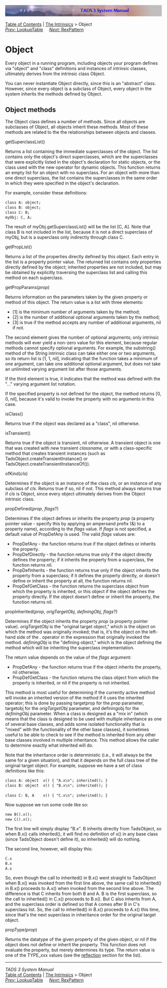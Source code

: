 <div class="topbar">

<img src="topbar.jpg" data-border="0" />

</div>

<div class="nav">

<a href="toc.htm" class="nav">Table of Contents</a> \|
<a href="builtins.htm" class="nav">The Intrinsics</a> \> Object  
<span class="navnp"><a href="lookup.htm" class="nav"><em>Prev:</em> LookupTable</a>
    <a href="rexpat.htm" class="nav"><em>Next:</em> RexPattern</a>    
</span>

</div>

<div class="main">

# Object

Every object in a running program, including objects your program
defines via "object" and "class" definitions and instances of intrinsic
classes, ultimately derives from the intrinsic class Object.

You can never instantiate Object directly, since this is an "abstract"
class. However, since every object is a subclass of Object, every object
in the system inherits the methods defined by Object.

## Object methods

The Object class defines a number of methods. Since all objects are
subclasses of Object, all objects inherit these methods. Most of these
methods are related to the the relationships between objects and
classes.

<span class="code">getSuperclassList()</span>

<div class="fdef">

Returns a list containing the immediate superclasses of the object. The
list contains only the object's direct superclasses, which are the
superclasses that were explicitly listed in the object's declaration for
static objects, or the class used with the <span class="code">new</span>
operator for dynamic objects. This function returns an empty list for an
object with no superclass. For an object with more than one direct
superclass, the list contains the superclasses in the same order in
which they were specified in the object's declaration.

For example, consider these definitions:

<div class="code">

    class A: object;
    class B: object;
    class C: B;
    myObj: C, A;

</div>

The result of <span class="code">myObj.getSuperclassList()</span> will
be the list <span class="code">\[C, A\]</span>. Note that class B is not
included in the list, because it is not a direct superclass of myObj,
but is a superclass only indirectly through class C.

</div>

<span class="code">getPropList()</span>

<div class="fdef">

Returns a list of the properties directly defined by this object. Each
entry in the list is a property pointer value. The returned list
contains only properties directly defined by the object; inherited
properties are not included, but may be obtained by explicitly
traversing the superclass list and calling this method on each
superclass.

</div>

<span id="getPropParams"></span>

<span class="code">getPropParams(*prop*)</span>

<div class="fdef">

Returns information on the parameters taken by the given property or
method of this object. The return value is a list with three elements:

- \[1\] is the minimum number of arguments taken by the method;
- \[2\] is the number of additional optional arguments taken by the
  method;
- \[3\] is true if the method accepts any number of additional
  arguments, <span class="code">nil</span> if not.

The second element gives the number of optional arguments; only
intrinsic methods will ever yield a non-zero value for this element,
because regular methods cannot specify optional arguments. For example,
the <span class="code">substring()</span> method of the String intrinsic
class can take either one or two arguments, so its return list is
<span class="code">\[1, 1, nil\]</span>, indicating that the function
takes a minimum of one argument, can take one additional optional
argument, but does not take an unlimited varying argument list after
those arguments.

If the third element is <span class="code">true</span>, it indicates
that the method was defined with the "..." varying argument list
notation.

If the specified property is not defined for the object, the method
returns <span class="code">\[0, 0, nil\]</span>, because it's valid to
invoke the property with no arguments in this case.

</div>

<span class="code">isClass()</span>

<div class="fdef">

Returns <span class="code">true</span> if the object was declared as a
"class", <span class="code">nil</span> otherwise.

</div>

<span class="code">isTransient()</span>

<div class="fdef">

Returns <span class="code">true</span> if the object is transient,
<span class="code">nil</span> otherwise. A transient object is one that
was created with <span class="code">new transient</span>
*<span class="code">classname</span>*, or with a class-specific method
that creates transient instances (such as
<span class="code">TadsObject.createTransientInstance()</span> or
<span class="code">TadsObject.createTransientInstanceOf()</span>).

</div>

<span class="code">ofKind(*cls*)</span>

<div class="fdef">

Determines if the object is an instance of the class *cls*, or an
instance of any subclass of *cls*. Returns
<span class="code">true</span> if so, <span class="code">nil</span> if
not. This method always returns true if *cls* is Object, since every
object ultimately derives from the Object intrinsic class.

</div>

<span class="code">propDefined(*prop*, *flags*?)</span>

<div class="fdef">

Determines if the object defines or inherits the property *prop* (a
property pointer value - specify this by applying an ampersand prefix
(<span class="code">&</span>) to a property name), according to the
*flags* value. If *flags* is not specified, a default value of
<span class="code">PropDefAny</span> is used. The valid *flags* values
are:

- <span class="code">PropDefAny</span> - the function returns
  <span class="code">true</span> if the object defines or inherits the
  property.
- <span class="code">PropDefDirectly</span> - the function returns
  <span class="code">true</span> only if the object directly defines the
  property; if it inherits the property from a superclass, the function
  returns <span class="code">nil</span>.
- <span class="code">PropDefInherits</span> - the function returns
  <span class="code">true</span> only if the object inherits the
  property from a superclass; if it defines the property directly, or
  doesn't define or inherit the property at all, the function returns
  <span class="code">nil</span>.
- <span class="code">PropDefGetClass</span> - the function returns the
  superclass object from which the property is inherited, or this object
  if the object defines the property directly. If the object doesn't
  define or inherit the property, the function returns
  <span class="code">nil</span>.

</div>

<span class="code">propInherited(*prop*, *origTargetObj*, *definingObj*,
*flags*?)</span>

<div class="fdef">

Determines if the object inherits the property *prop* (a property
pointer value). *origTargetObj* is the "original target object," which
is the object on which the method was originally invoked; that is, it's
the object on the left-hand side of the <span class="code">.</span>
operator in the expression that originally invoked the method.
*definingObj* is the "defining object," which is the object defining the
method which will be inheriting the superclass implementation.

The return value depends on the value of the *flags* argument:

- <span class="code">PropDefAny</span> - the function returns
  <span class="code">true</span> if the object inherits the property,
  <span class="code">nil</span> otherwise.
- <span class="code">PropDefGetClass</span> - the function returns the
  class object from which the property is inherited, or
  <span class="code">nil</span> if the property is not inherited.

This method is most useful for determining if the currently active
method will invoke an inherited version of the method if it uses the
inherited operator; this is done by passing
<span class="code">targetprop</span> for the *prop* parameter,
<span class="code">targetobj</span> for the *origTargetObj* parameter,
and <span class="code">definingobj</span> for the *definingObj*
parameter. When a class is designed as a "mix in" (which means that the
class is designed to be used with multiple inheritance as one of several
base classes, and adds some isolated functionality that is "mixed" with
the functionality of the other base classes), it sometimes useful to be
able to check to see if the method is inherited from any other base
classes involved in multiple inheritance. This method allows the caller
to determine exactly what inherited will do.

Note that the inheritance order is deterministic (i.e., it will always
be the same for a given situation), and that it depends on the full
class tree of the original target object. For example, suppose we have a
set of class definitions like this:

<div class="code">

    class A: object  x() { "A.x\n"; inherited(); }
    class B: object  x() { "B.x\n"; inherited(); }

    class C: B, A    x() { "C.x\n"; inherited(); }

</div>

Now suppose we run some code like so:

<div class="code">

    new B().x();
    new C().x();

</div>

The first line will simply display "B.x". B inherits directly from
TadsObject, so when B.x() calls <span class="code">inherited()</span>,
it will find no definition of <span class="code">x()</span> in any base
class (since TadsObject doesn't define it), so inherited() will do
nothing.

The second line, however, will display this:

<div class="code">

    C.x
    B.x
    A.x

</div>

So, even though the call to <span class="code">inherited()</span> in
<span class="code">B.x()</span> went straight to TadsObject when
<span class="code">B.x()</span> was invoked from the first line above,
the same call to inherited() in <span class="code">B.x()</span> proceeds
to <span class="code">A.x()</span> when invoked from the second line
above. The difference is that C inherits from both B and A. B is the
first superclass, so the call to <span class="code">inherited()</span>
in <span class="code">C.x()</span> proceeds to
<span class="code">B.x(</span>). But C also inherits from A, and the
superclass order is defined so that A comes after B in C's superclass
list. So, the call to <span class="code">inherited()</span> in
<span class="code">B.x()</span> proceeds to
<span class="code">A.x()</span> this time, since that's the next
superclass in inheritance order for the original target object.

</div>

<span class="code">propType(*prop*)</span>

<div class="fdef">

Returns the datatype of the given property of the given object, or
<span class="code">nil</span> if the object does not define or inherit
the property. This function does not evaluate the property, but merely
determines its type. The return value is one of the
<span class="code">TYPE_xxx</span> values (see the
[reflection](reflect.htm) section for the list).

</div>

</div>

------------------------------------------------------------------------

<div class="navb">

*TADS 3 System Manual*  
<a href="toc.htm" class="nav">Table of Contents</a> \|
<a href="builtins.htm" class="nav">The Intrinsics</a> \> Object  
<span class="navnp"><a href="lookup.htm" class="nav"><em>Prev:</em> LookupTable</a>
    <a href="rexpat.htm" class="nav"><em>Next:</em> RexPattern</a>    
</span>

</div>
